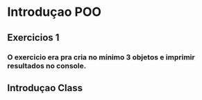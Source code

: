 # Introduçao POO

## Exercicios 1

### O exercicio era pra cria no mínimo 3 objetos e imprimir resultados no console.

## Introduçao Class
